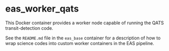 # eas_worker_qats

This Docker container provides a worker node capable of running the QATS transit-detection code.

See the `README.md` file in the `eas_base` container for a description of how to wrap science codes into custom worker containers in the EAS pipeline.
